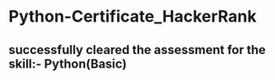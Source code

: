 # Python-Certificate_HackerRank
## successfully cleared the assessment for the skill:- Python(Basic)
